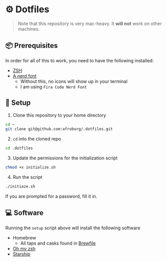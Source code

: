 # ⚙️ Dotfiles

> Note that this repository is very mac-heavy. It **will not** work on other machines.

## 📦 Prerequisites

In order for all of this to work, you need to have the following installed:

- [ZSH](https://www.zsh.org/)
- [A nerd font](https://www.nerdfonts.com/)
  - Without this, no icons will show up in your terminal
  - I am using `Fira Code Nerd Font`

## 🚀 Setup

1. Clone this repository to your home directory

```bash
cd ~
git clone git@github.com:afroborg/.dotfiles.git
```

2. `cd` into the cloned repo

```bash
cd .dotfiles
```

3. Update the permissions for the initialization script

```bash
chmod +x initialize.sh
```

4. Run the script

```bash
./initiaze.sh
```

If you are prompted for a password, fill it in.

## 💻 Software

Running the `setup` script above will install the following software

- Homebrew
  - All taps and casks found in [Brewfile](./Brewfile)
- [Oh my zsh](https://ohmyz.sh/)
- [Starship](https://starship.rs/)
